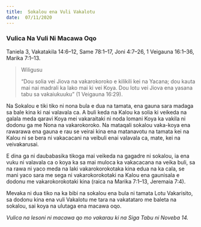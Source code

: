 ```yaml
---
title:  Sokalou ena Vuli Vakalotu
date:  07/11/2020
---
```


### Vulica Na Vuli Ni Macawa Oqo
Taniela 3, Vakatakila 14:6–12, Same 78:1–17, Joni 4:7–26, 1 Veigauna 16:1–36, Marika 7:1–13.

> <p>Wiligusu</p>
> “Dou solia vei Jiova na vakarokoroko e kilikili kei na Yacana; dou kauta mai nai madrali ka lako mai ki vei Koya. Dou lotu vei Jiova ena yasana tabu sa vakaiukuuku” (1 Veigauna 16:29).

Na Sokalou e tiki tiko ni nona bula e dua na tamata, ena gauna sara madaga sa bale kina ki nai valavala ca. A buli keda na Kalou ka solia ki veikeda na galala meda qaravi Koya mei vakaraitaki ni noda lomani Koya ka vakila ni dodonu ga me Nona na vakarokoroko. Na mataqali sokalou vaka-koya ena rawarawa ena gauna e rau se veirai kina ena matanavotu na tamata kei na Kalou ni se bera ni vakacacani na veibuli enai valavala ca, mate, kei na veivakarusai.

E dina ga ni daubabasika tikoga mai veikeda na gagadre ni sokalou, ia ena vuku ni valavala ca o koya ka sa mai muloca ka vakacacana na veika buli, sa na rawa ni yaco meda na laki vakarokorokotaka kina edua na ka cala, se mani yaco sara me sega ni vakarokorokotaki na Kalou ena gaunisala e dodonu me vakarokorokotaki kina (raica na Marika 7:1–13, Jeremaia 7:4).

Mevaka ni dua tiko na ka bibi na sokalou ena bula ni tamata Lotu Vakarisito, sa dodonu kina ena vuli Vakalotu me tara na vakatataro me baleta na sokalou, sai koya na ulutaga ena macawa oqo.

_Vulica na lesoni ni macawa qo mo vakarau ki na Siga Tabu ni Noveba 14._
